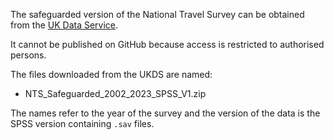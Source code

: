 The safeguarded version of the National Travel Survey can be obtained from the [UK Data Service](https://beta.ukdataservice.ac.uk/datacatalogue/series/series?id=2000037).

It cannot be published on GitHub because access is restricted to authorised persons.

The files downloaded from the UKDS are named:

* NTS_Safeguarded_2002_2023_SPSS_V1.zip

The names refer to the year of the survey and the version of the data is the SPSS version containing `.sav` files.
